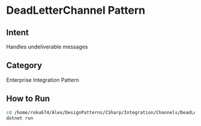 # DeadLetterChannel Pattern

## Intent
Handles undeliverable messages

## Category
Enterprise Integration Pattern

## How to Run
```bash
cd /home/roku674/Alex/DesignPatterns/CSharp/Integration/Channels/DeadLetterChannel
dotnet run
```
